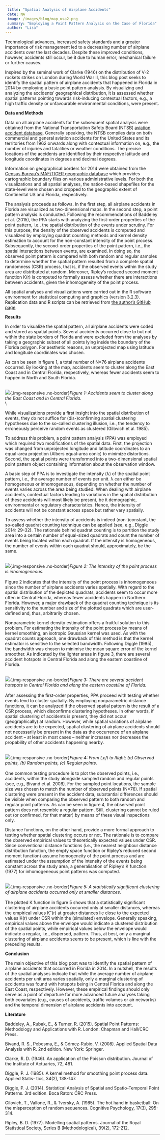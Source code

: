 ```yaml
---
 title: "Spatial Analysis of Airplane Accidents"
 date: NA
 image: /images/blog/map_usa2.png
 summary: "Employing a Point Pattern Analysis on the Case of Florida"
 author: "Lisa"
---
```



Technological advances, increased safety standards and a greater
importance of risk management led to a decreasing number of airplane
accidents over the last decades. Despite these improved conditions,
however, accidents still occur, be it due to human error, mechanical
failure or further causes.

Inspired by the seminal work of Clarke (1946) on the distribution of V-2
rockets strikes on London during World War II, this blog post seeks to
identify the spatial pattern of airplane accidents that happened in
Florida in 2014 by employing a basic point pattern analysis. By
visualizing and analyzing the accidents’ geographical distribution, it
is assessed whether spatial patterns pointing towards risk-inducing
contextual factors, e.g., a high traffic density or unfavourable
environmental conditions, were present.

**Data and Methods**

Data on all airplane accidents for the subsequent spatial analysis were
obtained from the National Transportation Safety Board (NTSB) [aviation
accident
database](https://www.ntsb.gov/_layouts/ntsb.aviation/index.aspx).
Generally speaking, the NTSB compiles data on both commercial and
general aviation accidents for the United States and its territories
from 1962 onwards along with contextual information on, e.g., the number
of injuries and fatalities or weather conditions. The precise locations
of the accidents are identified by their respective latitude and
longitude coordinates in degrees and decimal degrees.

Information on geographical borders for 2014 were obtained from the
[Census Bureau’s MAF/TIGER geographic
database](https://www.census.gov/geo/reference/gtc/gtc_maftiger.html)
which provides cartographic boundary files on various administrative
levels. For both the visualizations and all spatial analyses, the
nation-based shapefiles for the state-level were chosen and cropped to
the geographic extent of Continental US and Florida, respectively.

The analysis proceeds as follows. In the first step, all airplane
accidents in Florida are visualized as two-dimensional maps. In the
second step, a point pattern analysis is conducted. Following the
recommendations of Baddeley et al. (2015), the PPA starts with analyzing
the first-order properties of the point pattern, i.e., the spatial
distribution of the events under scrutiny. For this purpose, the density
of the observed accidents is computed and visualized by employing
quadrat counting methods and kernel density estimation to account for
the non-constant intensity of the point process. Subsequently, the
second-order properties of the point pattern, i.e., the spatial
interactions between events, are examined. In doing so, the observed
point pattern is compared with both random and regular samples to
determine whether the spatial pattern resulted from a complete spatial
randomness (CSR) process, that is, if the observed events within the
study area are distributed at random. Moreover, Ripley’s reduced second
moment function K(r) is computed to formally assess whether there are
interactions between accidents, given the inhomogeneity of the point
process.

All spatial analyses and visualizations were carried out in the R
software environment for statistical computing and graphics (version
3.2.3). Replication data and R scripts can be retrieved from [the
author’s GitHub
page](https://github.com/lhehnke/aircrash-analysis-data).

**Results**

In order to visualize the spatial pattern, all airplane accidents were
coded and stored as spatial points. Several accidents occurred close to
but not within the state borders of Florida and were excluded from the
analyses by taking a geographic subset of all points lying inside the
boundary of the Florida polygon. For aesthetic reasons, an unprojected
map using latitude and longitude coordinates was chosen.

As can be seen in figure 1, a total number of N=76 airplane accidents
occurred. By looking at the map, accidents seem to cluster along the
East Coast and in Central Florida, respectively, whereas fewer accidents
seem to happen in North and South Florida.

\
![](/images/blog/airplanes1.jpg){.img-responsive
.no-border}*Figure 1: Accidents seem to cluster along the East Coast and
in Central Florida.*\
\

While visualizations provide a first insight into the spatial
distribution of events, they do not suffice for (dis-)confirming spatial
clustering hypotheses due to the so-called clustering illusion, i.e.,
the tendency to erroneously perceive random events as clustered
(Gilovich et al. 1985).

To address this problem, a point pattern analysis (PPA) was employed
which required two modifications of the spatial data. First, the
projection was changed from unprojected longitude and latitude
coordinates to an equal-area projection (Albers equal-area conic) to
minimize distortions. Second, the spatial points were transformed into a
two-dimensional spatial point pattern object containing information
about the observation window.

A basic step of PPA is to investigate the intensity (λ) of the spatial
point pattern, i.e., the average number of events per unit. λ can either
be homogeneous or inhomogeneous, depending on whether the number of
events varies across the area being studied. When dealing with airplane
accidents, contextual factors leading to variations in the spatial
distribution of these accidents will most likely be present, be it
demographic, environmental or regulatory characteristics. Hence, the
intensity of accidents will not be constant across space but rather vary
spatially.

To assess whether the intensity of accidents is indeed (non-)constant,
the so-called quadrat counting technique can be applied (see, e.g.,
Diggle 2014: 29-32). The rationale behind quadrat counting is to
partition the study area into a certain number of equal-sized quadrats
and count the number of events being located within each quadrat. If the
intensity is homogeneous, the number of events within each quadrat
should, approximately, be the same.

\
![](/images/blog/airplanes2.jpg){.img-responsive
.no-border}*Figure 2: The intensity of the point process is
inhomogeneous.*\
\
Figure 2 indicates that the intensity of the point process is
inhomogeneous since the number of airplane accidents varies spatially.
With regard to the spatial distribution of the depicted quadrats,
accidents seem to occur more often in Central Florida, whereas fewer
accidents happen in Northern Florida. However, a major drawback of the
quadrat counting technique is its sensitivity to the number and size of
the plotted quadrats which are user-defined and, thus, arbitrarily
chosen.

Nonparametric kernel density estimation offers a fruitful solution to
this problem. For estimating the intensity of the point process by means
of kernel smoothing, an isotropic Gaussian kernel was used. As with the
quadrat counts approach, one drawback of this method is that the kernel
estimator is sensitive to the selected bandwidth. Following Diggle
(1985), the bandwidth was chosen to minimise the mean square error of
the kernel smoother. As indicated by the lighter areas in figure 3,
there are several accident hotspots in Central Florida and along the
eastern coastline of Florida.

\
![](/images/blog/airplanes3.jpg){.img-responsive
.no-border}*Figure 3: There are several accident hotspots in Central
Florida and along the eastern coastline of Florida.*\
\
After assessing the first-order properties, PPA proceed with testing
whether events tend to cluster spatially. By employing nonparametric
distance functions, it can be analyzed if the observed spatial pattern
is the result of a CSR process, which disconfirms clustering hypotheses.
In other words, if spatial clustering of accidents is present, they did
not occur (geographically) at random. However, while spatial variations
of airplane accidents are to be expected, spatial clustering of airplane
accidents should not necessarily be present in the data as the
occurrence of an airplane accident – at least in most cases – neither
increases nor decreases the propability of other accidents happening
nearby.

\
![](/images/blog/airplanes4.jpg){.img-responsive
.no-border}*Figure 4: From Left to Right: (a) Observed points, (b)
Random points, (c) Regular points.*\
\
One common testing procedure is to plot the observed points, i.e.,
accidents, within the study alongside sampled random and regular points
(see, e.g., Bivand et al. 2008). For the sampled point locations, the
sample size was chosen to match the number of observed points (N=76). If
spatial clustering were present in the accident data, substantial
differences should be visible when comparing the observed pattern to
both random and regular point patterns. As can be seen in figure 4, the
observed point pattern does not resemble a regular pattern. Still,
clustering cannot be ruled out (or confirmed, for that matter) by means
of these visual inspections only.

Distance functions, on the other hand, provide a more formal approach to
testing whether spatial clustering occurs or not. The rationale is to
compare the observed empirical values to theoretically expected values
under CSR. Since conventional distance functions (i.e., the nearest
neighbour distance distribution function, the empty space function or
Ripley’s reduced second moment function) assume homogeneity of the point
process and are estimated under the assumption of the intensity of the
events being constant across the study area, a generalisation of
Ripley’s K function (1977) for inhomogeneous point patterns was
computed.

\
![](/images/blog/airplanes5.jpg){.img-responsive
.no-border}*Figure 5: A statistically significant clustering of airplane
accidents occurred only at smaller distances.*\
\
The plotted K function in figure 5 shows that a statistically
significant clustering of airplane accidents occurred only at smaller
distances, whereas the empirical values Kˆ(r) at greater distances lie
close to the expected values K(r) under CSR within the (simulated)
envelope. Generally speaking, empirical values above the envelope would
indicate a clustered distribution of the spatial points, while empirical
values below the envelope would indicate a regular, i.e., dispersed,
pattern. Thus, at best, only a marginal clustering of airplane accidents
seems to be present, which is line with the preceding results.

**Conclusion**

The main objective of this blog post was to identify the spatial pattern
of airplane accidents that occurred in Florida in 2014. In a nutshell,
the results of the spatial analyses indicate that while the average
number of airplane accidents per unit area varies spatially, only a
marginal clustering of accidents was found with hotspots being in
Central Florida and along the East Coast, respectively. However, these
empirical findings should only serve as a point of departure for more
advanced future analyses taking both covariates (e.g., causes of
accidents, traffic volumes or air networks) and the temporal dimension
of airplane accidents into account.

**Literature**

Baddeley, A., Rubak, E., & Turner, R. (2015). Spatial Point Patterns:
Methodology and Applications with R. London: Chapman and Hall/CRC Press.

Bivand, R. S., Pebesma, E., & Gómez-Rubio, V. (2008). Applied Spatial
Data Analysis with R. 2nd edition. New York: Springer.

Clarke, R. D. (1946). An application of the Poisson distribution.
Journal of the Institute of Actuaries, 72, 481.

Diggle, P. J. (1985). A kernel method for smoothing point process data.
Applied Statis- tics, 34(2), 138-147.

Diggle, P. J. (2014). Statistical Analysis of Spatial and
Spatio-Temporal Point Patterns. 3rd edition. Boca Raton: CRC Press.

Gilovich, T., Vallone, R., & Tversky, A. (1985). The hot hand in
basketball: On the misperception of random sequences. Cognitive
Psychology, 17(3), 295-314.

Ripley, B. D. (1977). Modelling spatial patterns. Journal of the Royal
Statistical Society, Series B (Methodological), 39(2), 172-212.

------------------------------------------------------------------------


